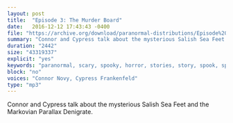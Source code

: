 ```yaml
---
layout: post
title:  "Episode 3: The Murder Board"
date:   2016-12-12 17:43:43 -0400
file: "https://archive.org/download/paranormal-distributions/Episode%203%20-%20The%20Murder%20Board.mp3"
summary: "Connor and Cypress talk about the mysterious Salish Sea Feet and the Markovian Parallax Denigrate."
duration: "2442"
size: "43319337"
explicit: "yes" 
keywords: "paranormal, scary, spooky, horror, stories, story, spook, spoopy, spoop, ghosts, myths, legends, boston, cambridge, somerville, slumerville, brighton, ghost, Podcast, podcast, fun, comedy, foot beach, Salish Sea, Markovian Parallax Denigrate, Usenet, internet conspiracies, conspiracy, missing feet"
block: "no" 
voices: "Connor Novy, Cypress Frankenfeld"
type: "mp3"
---
```

Connor and Cypress talk about the mysterious Salish Sea Feet and the Markovian Parallax Denigrate.
